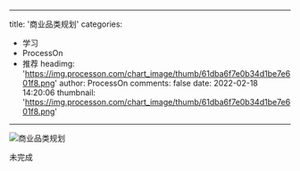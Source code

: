 
---
title: '商业品类规划'
categories: 
 - 学习
 - ProcessOn
 - 推荐
headimg: 'https://img.processon.com/chart_image/thumb/61dba6f7e0b34d1be7e601f8.png'
author: ProcessOn
comments: false
date: 2022-02-18 14:20:06
thumbnail: 'https://img.processon.com/chart_image/thumb/61dba6f7e0b34d1be7e601f8.png'
---

<div>   
<img class="thumb" alt="商业品类规划" src="https://img.processon.com/chart_image/thumb/61dba6f7e0b34d1be7e601f8.png" referrerpolicy="no-referrer">
<p>未完成</p>  
</div>
            
